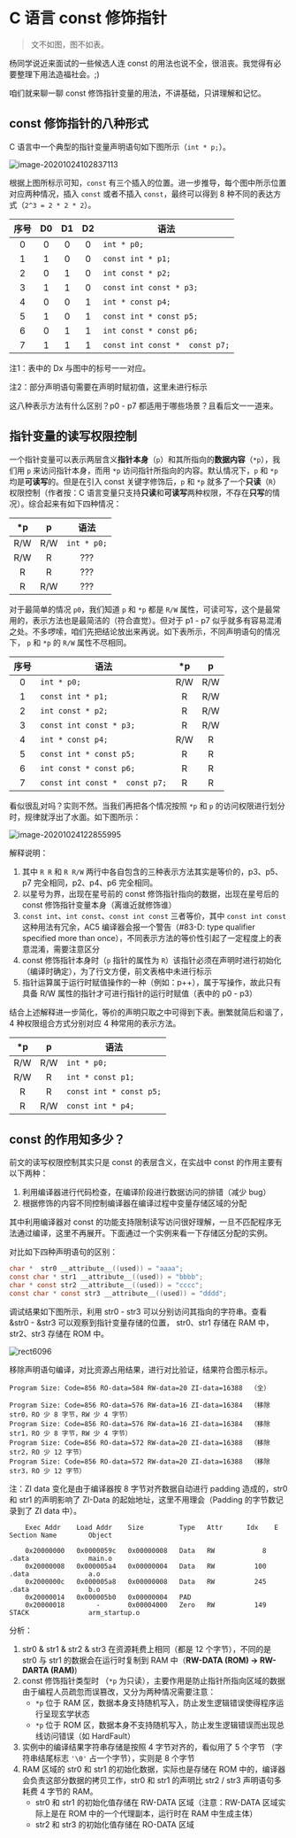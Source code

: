 # C 语言 const 修饰指针

> 文不如图，图不如表。

杨同学说近来面试的一些候选人连 const 的用法也说不全，很沮丧。我觉得有必要整理下用法造福社会。;)

咱们就来聊一聊 const 修饰指针变量的用法，不讲基础，只讲理解和记忆。

## const 修饰指针的八种形式

C 语言中一个典型的指针变量声明语句如下图所示（`int * p;`）。

![image-20201024102837113](http://img.risinghf.com/20201024-102843-513.png)

根据上图所标示可知，`const` 有三个插入的位置。进一步推导，每个图中所示位置对应两种情况，插入 `const` 或者不插入 `const`，最终可以得到 8 种不同的表达方式（`2^3 = 2 * 2 * 2`）。

| 序号 |  D0  |  D1  |  D2  | 语法                           |
| :--: | :--: | :--: | :--: | ------------------------------ |
|  0   |  0   |  0   |  0   | `int * p0;`                    |
|  1   |  1   |  0   |  0   | `const int * p1;`              |
|  2   |  0   |  1   |  0   | `int const * p2;`              |
|  3   |  1   |  1   |  0   | `const int const * p3;`        |
|  4   |  0   |  0   |  1   | `int * const p4;`              |
|  5   |  1   |  0   |  1   | `const int * const p5;`        |
|  6   |  0   |  1   |  1   | `int const * const p6;`        |
|  7   |  1   |  1   |  1   | `const int const *  const p7;` |

注1：表中的 Dx 与图中的标号一一对应。

注2：部分声明语句需要在声明时赋初值，这里未进行标示

这八种表示方法有什么区别？p0 - p7 都适用于哪些场景？且看后文一一道来。

## 指针变量的读写权限控制

一个指针变量可以表示两层含义**指针本身**（`p`）和其所指向的**数据内容**（`*p`），我们用 `p` 来访问指针本身，而用 `*p` 访问指针所指向的内容。默认情况下，`p` 和 `*p` 均是**可读写**的。但是在引入 const 关键字修饰后，`p` 和 `*p` 就多了一个**只读**（`R`）权限控制（作者按：C 语言变量只支持**只读**和**可读写**两种权限，不存在**只写**的情况）。综合起来有如下四种情况：

|  *p  |  p   |    语法     |
| :--: | :--: | :---------: |
| R/W  | R/W  | `int * p0;` |
| R/W  |  R   |     ???     |
|  R   |  R   |     ???     |
|  R   | R/W  |     ???     |

对于最简单的情况 `p0`，我们知道 `p` 和 `*p` 都是 `R/W` 属性，可读可写，这个是最常用的，表示方法也是最简洁的（符合直觉）。但对于 p1 - p7 似乎就多有容易混淆之处。不多啰嗦，咱们先把结论放出来再说。如下表所示，不同声明语句的情况下， `p` 和 `*p` 的 `R/W` 属性不尽相同。

| 序号 | 语法                           |  *p  |  p   |
| :--: | ------------------------------ | :--: | :--: |
|  0   | `int * p0;`                    | R/W  | R/W  |
|  1   | `const int * p1;`              |  R   | R/W  |
|  2   | `int const * p2;`              |  R   | R/W  |
|  3   | `const int const * p3;`        |  R   | R/W  |
|  4   | `int * const p4;`              | R/W  |  R   |
|  5   | `const int * const p5;`        |  R   |  R   |
|  6   | `int const * const p6;`        |  R   |  R   |
|  7   | `const int const *  const p7;` |  R   |  R   |

看似很乱对吗？实则不然。当我们再把各个情况按照 `*p` 和 `p` 的访问权限进行划分时，规律就浮出了水面。如下图所示：

![image-20201024122855995](http://img.risinghf.com/20201024-122903-725.png)

解释说明：


1. 其中 `R R` 和 `R R/W` 两行中各自包含的三种表示方法其实是等价的，p3、p5、p7 完全相同，p2、p4、p6 完全相同。
2. 以星号为界，出现在星号前的 const 修饰指针指向的数据，出现在星号后的 const 修饰指针变量本身（离谁近就修饰谁）
3. `const int`、`int const`、`const int const` 三者等价，其中 `const int const` 这种用法有冗余，AC5 编译器会报一个警告（#83-D: type qualifier specified more than once），不同表示方法的等价性引起了一定程度上的表意混淆，需要注意区分
4. const 修饰指针本身时（`p` 指针的属性为 `R`）该指针必须在声明时进行初始化（编译时确定），为了行文方便，前文表格中未进行标示
5. 指针运算属于运行时赋值操作的一种（例如：p++），属于写操作，故此只有具备 R/W 属性的指针才可进行指针的运行时赋值（表中的 p0 - p3）

结合上述解释进一步简化，等价的声明只取之中可得到下表。删繁就简后和谐了，4 种权限组合方式分别对应 4 种常用的表示方法。

|  *p  |  p   | 语法                    |
| :--: | :--: | ----------------------- |
| R/W  | R/W  | `int * p0;`             |
| R/W  |  R   | `int * const p1;`       |
|  R   |  R   | `const int * const p5;` |
|  R   | R/W  | `const int * p4;`       |

## const 的作用知多少？

前文的读写权限控制其实只是 const 的表层含义，在实战中 const 的作用主要有以下两种：

1. 利用编译器进行代码检查，在编译阶段进行数据访问的排错（减少 bug）
2. 根据修饰的内容不同控制编译器在编译过程中变量存储区域的分配

其中利用编译器对 const 的功能支持限制读写访问很好理解，一旦不匹配程序无法通过编译，这里不再展开。下面通过一个实例来看一下存储区分配的实例。

对比如下四种声明语句的区别：

```c
char *  str0 __attribute__((used)) = "aaaa";
const char * str1 __attribute__((used)) = "bbbb";
char * const str2 __attribute__((used)) = "cccc";
const char * const str3 __attribute__((used)) = "dddd";
```

调试结果如下图所示，利用 str0 - str3 可以分别访问其指向的字符串。查看 &str0 - &str3 可以观察到指针变量存储的位置， str0、str1 存储在 RAM 中，str2、str3 存储在 ROM 中。

![rect6096](http://img.risinghf.com/20201024-151703-667.png)

移除声明语句编译，对比资源占用结果，进行对比验证，结果符合图示标示。

```
Program Size: Code=856 RO-data=584 RW-data=20 ZI-data=16388  （全）

Program Size: Code=856 RO-data=576 RW-data=16 ZI-data=16384  （移除 str0，RO 少 8 字节，RW 少 4 字节）
Program Size: Code=856 RO-data=576 RW-data=16 ZI-data=16384  （移除 str1，RO 少 8 字节，RW 少 4 字节）
Program Size: Code=856 RO-data=572 RW-data=20 ZI-data=16388  （移除 str2，RO 少 12 字节）
Program Size: Code=856 RO-data=572 RW-data=20 ZI-data=16388  （移除 str3，RO 少 12 字节）
```

注：ZI data 变化是由于编译器按 8 字节对齐数据自动进行 padding 造成的，str0 和 str1 的声明影响了 ZI-Data 的起始地址，这里不用理会（Padding 的字节数记录到了 ZI data 中）。

```
    Exec Addr    Load Addr    Size         Type   Attr      Idx    E Section Name        Object

    0x20000000   0x0000059c   0x00000008   Data   RW            8    .data               main.o
    0x20000008   0x000005a4   0x00000004   Data   RW          100    .data               a.o
    0x2000000c   0x000005a8   0x00000008   Data   RW          245    .data               b.o
    0x20000014   0x000005b0   0x00000004   PAD
    0x20000018        -       0x00004000   Zero   RW          149    STACK               arm_startup.o
```

分析：

1. str0 & str1 & str2 & str3 在资源耗费上相同（都是 12 个字节），不同的是 str0 与 str1 的数据会在运行时复制到 RAM 中（**RW-DATA (ROM) -> RW-DARTA (RAM)**)
2. const 修饰指针类型时 （`*p` 为只读），主要作用是防止指针所指向区域的数据由于编程人员疏忽而误篡改，又分为两种情况需要注意：
   - `*p` 位于 RAM 区，数据本身支持随机写入，防止发生逻辑错误使得程序运行呈现玄学状态
   - `*p` 位于 ROM 区，数据本身不支持随机写入，防止发生逻辑错误而出现总线访问错误（如 HardFault）
3. 实例中的编译结果字符串存储是按照 4 字节对齐的，看似用了 5 个字节 （字符串结尾标志 `'\0'` 占一个字节），实则是 8 个字节
4. RAM 区域的 str0 和 str1 的初始化数据，实际也是存储在 ROM 中的，编译器会负责这部分数据的拷贝工作，str0 和 str1 的声明比 str2 / str3 声明语句多耗费 4 字节的 RAM。
   - str0 和 str1 的初始化值存储在 RW-DATA 区域（注意：RW-DATA 区域实际上是在 ROM 中的一个代理副本，运行时在 RAM 中生成主体） 
   - str2 和 str3 的初始化值存储在 RO-DATA 区域

